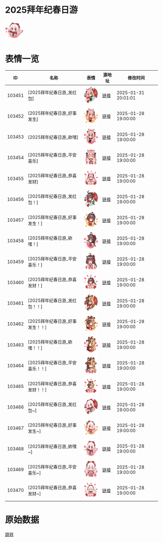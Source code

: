 # 2025拜年纪春日游

<img src="./cover.png" height="60" alt="cover" />

# 表情一览

|ID|名称|表情|源地址|修改时间|
|----|----|----|----|----|
|103451|[2025拜年纪春日游_发红包]|<img src="./pic/103451_%5B2025拜年纪春日游_发红包%5D.png" height="60" alt="发红包"/>|[链接](https://i0.hdslb.com/bfs/garb/2de4e15e1303ddc545da01b6e5716773945f5f30.png)|2025-01-31 20:01:01|
|103452|[2025拜年纪春日游_好事发生]|<img src="./pic/103452_%5B2025拜年纪春日游_好事发生%5D.png" height="60" alt="好事发生"/>|[链接](https://i0.hdslb.com/bfs/garb/d4e69722c9df4626ac9b7952cab987049aab0f76.png)|2025-01-28 19:00:00|
|103453|[2025拜年纪春日游_欸嘿]|<img src="./pic/103453_%5B2025拜年纪春日游_欸嘿%5D.png" height="60" alt="欸嘿"/>|[链接](https://i0.hdslb.com/bfs/garb/74f1edf78c4617f44941a71497ecd920edce92fd.png)|2025-01-28 19:00:00|
|103454|[2025拜年纪春日游_平安喜乐]|<img src="./pic/103454_%5B2025拜年纪春日游_平安喜乐%5D.png" height="60" alt="平安喜乐"/>|[链接](https://i0.hdslb.com/bfs/garb/a09240fb74011ae01a39a9c6d6331b7d690fd3fd.png)|2025-01-28 19:00:00|
|103455|[2025拜年纪春日游_恭喜发财]|<img src="./pic/103455_%5B2025拜年纪春日游_恭喜发财%5D.png" height="60" alt="恭喜发财"/>|[链接](https://i0.hdslb.com/bfs/garb/66f2c56afec9c550f414718eeea5a4df9317bd9a.png)|2025-01-28 19:00:00|
|103456|[2025拜年纪春日游_发红包！]|<img src="./pic/103456_%5B2025拜年纪春日游_发红包！%5D.png" height="60" alt="发红包！"/>|[链接](https://i0.hdslb.com/bfs/garb/30ef21ca649e27a3bb751723d50d8ecfd1ce10b1.png)|2025-01-28 19:00:00|
|103457|[2025拜年纪春日游_好事发生！]|<img src="./pic/103457_%5B2025拜年纪春日游_好事发生！%5D.png" height="60" alt="好事发生！"/>|[链接](https://i0.hdslb.com/bfs/garb/ffc55473e58d0c094d5ddf8e6c2589d84ed96b01.png)|2025-01-28 19:00:00|
|103458|[2025拜年纪春日游_欸嘿！]|<img src="./pic/103458_%5B2025拜年纪春日游_欸嘿！%5D.png" height="60" alt="欸嘿！"/>|[链接](https://i0.hdslb.com/bfs/garb/7f9d9015f26bd10934d80b6510e336051e0b93a4.png)|2025-01-28 19:00:00|
|103459|[2025拜年纪春日游_平安喜乐！]|<img src="./pic/103459_%5B2025拜年纪春日游_平安喜乐！%5D.png" height="60" alt="平安喜乐！"/>|[链接](https://i0.hdslb.com/bfs/garb/91f292ca445ad9d16a0dc6913763e7bfbf474bf9.png)|2025-01-28 19:00:00|
|103460|[2025拜年纪春日游_恭喜发财！]|<img src="./pic/103460_%5B2025拜年纪春日游_恭喜发财！%5D.png" height="60" alt="恭喜发财！"/>|[链接](https://i0.hdslb.com/bfs/garb/8e26581f7b7ac08f3d04c6bf0af976625aafc19e.png)|2025-01-28 19:00:00|
|103461|[2025拜年纪春日游_发红包！！]|<img src="./pic/103461_%5B2025拜年纪春日游_发红包！！%5D.png" height="60" alt="发红包！！"/>|[链接](https://i0.hdslb.com/bfs/garb/6a606ff7ad7ad8e270b10b252275a3cde1020569.png)|2025-01-28 19:00:00|
|103462|[2025拜年纪春日游_好事发生！！]|<img src="./pic/103462_%5B2025拜年纪春日游_好事发生！！%5D.png" height="60" alt="好事发生！！"/>|[链接](https://i0.hdslb.com/bfs/garb/cb4495d6eefc66956d8391f77ab904a62a67c25f.png)|2025-01-28 19:00:00|
|103463|[2025拜年纪春日游_欸嘿！！]|<img src="./pic/103463_%5B2025拜年纪春日游_欸嘿！！%5D.png" height="60" alt="欸嘿！！"/>|[链接](https://i0.hdslb.com/bfs/garb/dfd0399ea760bc81fc7b60cd90fca863ad2d7e48.png)|2025-01-28 19:00:00|
|103464|[2025拜年纪春日游_平安喜乐！！]|<img src="./pic/103464_%5B2025拜年纪春日游_平安喜乐！！%5D.png" height="60" alt="平安喜乐！！"/>|[链接](https://i0.hdslb.com/bfs/garb/c1320cc8326af0c6dfea40af538d759a7f6982cf.png)|2025-01-28 19:00:00|
|103465|[2025拜年纪春日游_恭喜发财！！]|<img src="./pic/103465_%5B2025拜年纪春日游_恭喜发财！！%5D.png" height="60" alt="恭喜发财！！"/>|[链接](https://i0.hdslb.com/bfs/garb/8f9625336d59ff3a20be7a57403a9a43a3036ec5.png)|2025-01-28 19:00:00|
|103466|[2025拜年纪春日游_发红包~]|<img src="./pic/103466_%5B2025拜年纪春日游_发红包~%5D.png" height="60" alt="发红包~"/>|[链接](https://i0.hdslb.com/bfs/garb/33d42495b347ecb127ef4f14a1a299d826e43438.png)|2025-01-28 19:00:00|
|103467|[2025拜年纪春日游_好事发生~]|<img src="./pic/103467_%5B2025拜年纪春日游_好事发生~%5D.png" height="60" alt="好事发生~"/>|[链接](https://i0.hdslb.com/bfs/garb/177cf3f316a65634e97f5836599790a49029fe63.png)|2025-01-28 19:00:00|
|103468|[2025拜年纪春日游_欸嘿~]|<img src="./pic/103468_%5B2025拜年纪春日游_欸嘿~%5D.png" height="60" alt="欸嘿~"/>|[链接](https://i0.hdslb.com/bfs/garb/686af69526461c9b7e31be45a5569d704cb96dd3.png)|2025-01-28 19:00:00|
|103469|[2025拜年纪春日游_平安喜乐~]|<img src="./pic/103469_%5B2025拜年纪春日游_平安喜乐~%5D.png" height="60" alt="平安喜乐~"/>|[链接](https://i0.hdslb.com/bfs/garb/2e8ab543bf7fac730a9041dee445e2df75ba71c5.png)|2025-01-28 19:00:00|
|103470|[2025拜年纪春日游_恭喜发财~]|<img src="./pic/103470_%5B2025拜年纪春日游_恭喜发财~%5D.png" height="60" alt="恭喜发财~"/>|[链接](https://i0.hdslb.com/bfs/garb/380901d98d7da21c51058cfad2c500d52fdf827e.png)|2025-01-28 19:00:00|

# 原始数据

[跳转](./raw.json)


